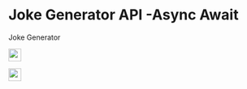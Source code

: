 # Joke Generator API -Async Await
Joke Generator

<p>
  <a href="https://jokes-generator-api.netlify.app/"
    ><img
      src="https://img.shields.io/static/v1?label=&message=Live%20Demo&color=orange"
      height="25"
  /></a>

  <a href="https://donate-crypto.netlify.app/"
    ><img
      src="https://img.shields.io/static/v1?label=Was%20this%20useful?&message=Please%20consider%20donating%20to%20support!&color=brighgreen"
      height="25"
  /></a>
</p>
